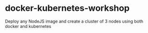 # docker-kubernetes-workshop
Deploy any NodeJS image and create a cluster of 3 nodes using both docker and kubernetes
